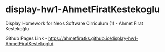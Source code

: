 # display-hw1-AhmetFiratKestekoglu
Display Homework for Neos Software Cirriculum (1) - Ahmet Fırat Kestekoğlu

Github Pages Link - https://ahmetfiratks.github.io/display-hw1-AhmetFiratKestekoglu/